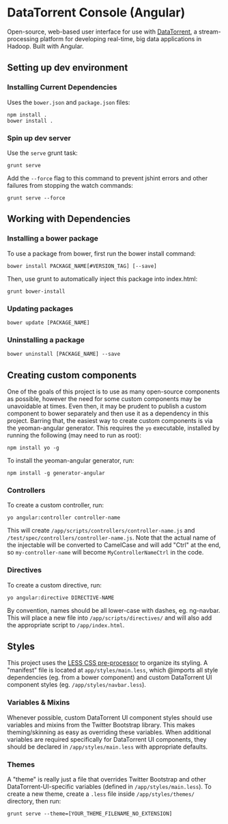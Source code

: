 DataTorrent Console (Angular)
=============================

Open-source, web-based user interface for use with [DataTorrent](http://datatorrent.com), a stream-processing platform for developing real-time, big data applications in Hadoop.
Built with Angular.


## Setting up dev environment

### Installing Current Dependencies
Uses the `bower.json` and `package.json` files:

    npm install .
    bower install .

### Spin up dev server
Use the `serve` grunt task:

    grunt serve

Add the `--force` flag to this command to prevent jshint errors and other failures from stopping the watch commands:

    grunt serve --force



## Working with Dependencies

### Installing a bower package
To use a package from bower, first run the bower install command:

    bower install PACKAGE_NAME[#VERSION_TAG] [--save]

Then, use grunt to automatically inject this package into index.html:

    grunt bower-install

### Updating packages

    bower update [PACKAGE_NAME]

### Uninstalling a package

    bower uninstall [PACKAGE_NAME] --save



## Creating custom components
One of the goals of this project is to use as many open-source components as possible, however the need for some custom components may be unavoidable at times. Even then, it may be prudent to publish a custom component to bower separately and then use it as a dependency in this project. Barring that, the easiest way to create custom components is via the yeoman-angular generator. This requires the `yo` executable, installed by running the following (may need to run as root):

    npm install yo -g

To install the yeoman-angular generator, run:

    npm install -g generator-angular


### Controllers
To create a custom controller, run:

    yo angular:controller controller-name

This will create `/app/scripts/controllers/controller-name.js` and `/test/spec/controllers/controller-name.js`. Note that the actual name of the injectable will be converted to CamelCase and will add "Ctrl" at the end, so `my-controller-name` will become `MyControllerNameCtrl` in the code.

### Directives
To create a custom directive, run:

    yo angular:directive DIRECTIVE-NAME

By convention, names should be all lower-case with dashes, eg. ng-navbar. This will place a new file into `/app/scripts/directives/` and will also add the appropriate script to `/app/index.html`.




## Styles
This project uses the [LESS CSS pre-processor](http://lesscss.org/) to organize its styling. A "manifest" file is located at `app/styles/main.less`, which @imports all style dependencies (eg. from a bower component) and custom DataTorrent UI component styles (eg. `/app/styles/navbar.less`).

### Variables & Mixins
Whenever possible, custom DataTorrent UI component styles should use variables and mixins from the Twitter Bootstrap library. This makes theming/skinning as easy as overriding these variables. When additional variables are required specifically for DataTorrent UI components, they should be declared in `/app/styles/main.less` with appropriate defaults.

### Themes
A "theme" is really just a file that overrides Twitter Bootstrap and other DataTorrent-UI-specific variables (defined in `/app/styles/main.less`). To create a new theme, create a `.less` file inside `/app/styles/themes/` directory, then run:

    grunt serve --theme=[YOUR_THEME_FILENAME_NO_EXTENSION]








